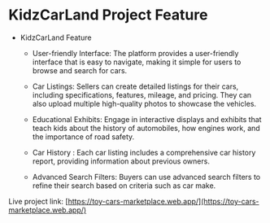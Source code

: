 # KidzCarLand Project Feature

- KidzCarLand Feature

  - User-friendly Interface: The platform provides a user-friendly interface that is easy to navigate, making it simple for users to browse and search for cars.

  - Car Listings: Sellers can create detailed listings for their cars, including specifications, features, mileage, and pricing. They can also upload multiple high-quality photos to showcase the vehicles.

  - Educational Exhibits: Engage in interactive displays and exhibits that teach kids about the history of automobiles, how engines work, and the importance of road safety.

  - Car History : Each car listing includes a comprehensive car history report, providing information about previous owners.

  - Advanced Search Filters: Buyers can use advanced search filters to refine their search based on criteria such as car make.

Live project link: [https://toy-cars-marketplace.web.app/](https://toy-cars-marketplace.web.app/)
